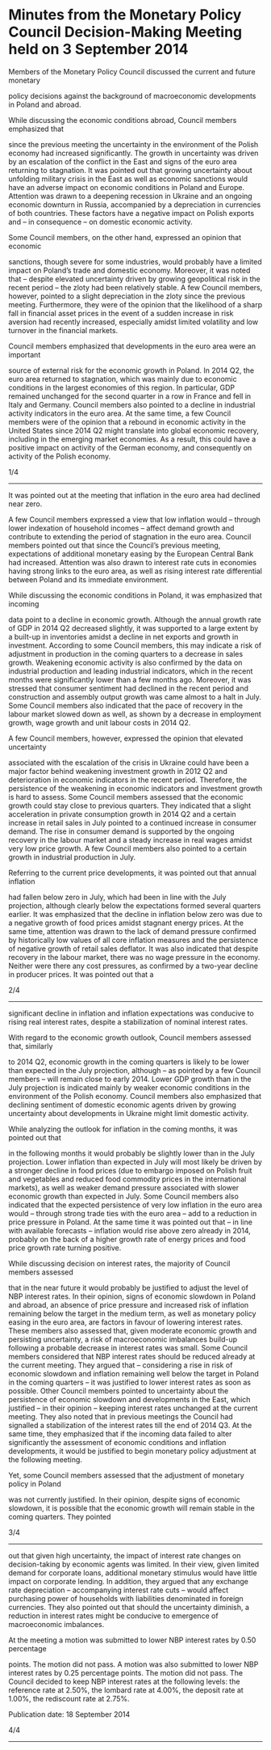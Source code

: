 # Minutes from the Monetary Policy Council Decision-Making Meeting held on 3 September 2014

Members of the Monetary Policy Council discussed the current and future monetary

policy decisions against the background of macroeconomic developments in Poland and
abroad.

While discussing the economic conditions abroad, Council members emphasized that

since the previous meeting the uncertainty in the environment of the Polish economy had
increased significantly. The growth in uncertainty was driven by an escalation of the
conflict in the East and signs of the euro area returning to stagnation. It was pointed out
that growing uncertainty about unfolding military crisis in the East as well as economic
sanctions would have an adverse impact on economic conditions in Poland and Europe.
Attention was drawn to a deepening recession in Ukraine and an ongoing economic
downturn in Russia, accompanied by a depreciation in currencies of both countries. These
factors have a negative impact on Polish exports and – in consequence – on domestic
economic activity.

Some Council members, on the other hand, expressed an opinion that economic

sanctions, though severe for some industries, would probably have a limited impact on
Poland’s trade and domestic economy. Moreover, it was noted that – despite elevated
uncertainty driven by growing geopolitical risk in the recent period – the zloty had been
relatively stable. A few Council members, however, pointed to a slight depreciation in the
zloty since the previous meeting. Furthermore, they were of the opinion that the likelihood
of a sharp fall in financial asset prices in the event of a sudden increase in risk aversion had
recently increased, especially amidst limited volatility and low turnover in the financial
markets.

Council members emphasized that developments in the euro area were an important

source of external risk for the economic growth in Poland. In 2014 Q2, the euro area
returned to stagnation, which was mainly due to economic conditions in the largest
economies of this region. In particular, GDP remained unchanged for the second quarter in
a row in France and fell in Italy and Germany. Council members also pointed to a decline
in industrial activity indicators in the euro area. At the same time, a few Council members
were of the opinion that a rebound in economic activity in the United States since 2014 Q2
might translate into global economic recovery, including in the emerging market
economies. As a result, this could have a positive impact on activity of the German
economy, and consequently on activity of the Polish economy.

1/4


-----

It was pointed out at the meeting that inflation in the euro area had declined near zero.

A few Council members expressed a view that low inflation would – through lower
indexation of household incomes – affect demand growth and contribute to extending the
period of stagnation in the euro area. Council members pointed out that since the Council’s
previous meeting, expectations of additional monetary easing by the European Central
Bank had increased. Attention was also drawn to interest rate cuts in economies having
strong links to the euro area, as well as rising interest rate differential between Poland and
its immediate environment.

While discussing the economic conditions in Poland, it was emphasized that incoming

data point to a decline in economic growth. Although the annual growth rate of GDP in
2014 Q2 decreased slightly, it was supported to a large extent by a built-up in inventories
amidst a decline in net exports and growth in investment. According to some Council
members, this may indicate a risk of adjustment in production in the coming quarters to a
decrease in sales growth. Weakening economic activity is also confirmed by the data on
industrial production and leading industrial indicators, which in the recent months were
significantly lower than a few months ago. Moreover, it was stressed that consumer
sentiment had declined in the recent period and construction and assembly output growth
was came almost to a halt in July. Some Council members also indicated that the pace of
recovery in the labour market slowed down as well, as shown by a decrease in employment
growth, wage growth and unit labour costs in 2014 Q2.

A few Council members, however, expressed the opinion that elevated uncertainty

associated with the escalation of the crisis in Ukraine could have been a major factor behind
weakening investment growth in 2012 Q2 and deterioration in economic indicators in the
recent period. Therefore, the persistence of the weakening in economic indicators and
investment growth is hard to assess. Some Council members assessed that the economic
growth could stay close to previous quarters. They indicated that a slight acceleration in
private consumption growth in 2014 Q2 and a certain increase in retail sales in July pointed
to a continued increase in consumer demand. The rise in consumer demand is supported
by the ongoing recovery in the labour market and a steady increase in real wages amidst
very low price growth. A few Council members also pointed to a certain growth in
industrial production in July.

Referring to the current price developments, it was pointed out that annual inflation

had fallen below zero in July, which had been in line with the July projection, although
clearly below the expectations formed several quarters earlier. It was emphasized that the
decline in inflation below zero was due to a negative growth of food prices amidst stagnant
energy prices. At the same time, attention was drawn to the lack of demand pressure
confirmed by historically low values of all core inflation measures and the persistence of
negative growth of retail sales deflator. It was also indicated that despite recovery in the
labour market, there was no wage pressure in the economy. Neither were there any cost
pressures, as confirmed by a two-year decline in producer prices. It was pointed out that a

2/4


-----

significant decline in inflation and inflation expectations was conducive to rising real
interest rates, despite a stabilization of nominal interest rates.

With regard to the economic growth outlook, Council members assessed that, similarly

to 2014 Q2, economic growth in the coming quarters is likely to be lower than expected in
the July projection, although – as pointed by a few Council members – will remain close to
early 2014. Lower GDP growth than in the July projection is indicated mainly by weaker
economic conditions in the environment of the Polish economy. Council members also
emphasized that declining sentiment of domestic economic agents driven by growing
uncertainty about developments in Ukraine might limit domestic activity.

While analyzing the outlook for inflation in the coming months, it was pointed out that

in the following months it would probably be slightly lower than in the July projection.
Lower inflation than expected in July will most likely be driven by a stronger decline in
food prices (due to embargo imposed on Polish fruit and vegetables and reduced food
commodity prices in the international markets), as well as weaker demand pressure
associated with slower economic growth than expected in July. Some Council members
also indicated that the expected persistence of very low inflation in the euro area would –
through strong trade ties with the euro area – add to a reduction in price pressure in
Poland. At the same time it was pointed out that – in line with available forecasts – inflation
would rise above zero already in 2014, probably on the back of a higher growth rate of
energy prices and food price growth rate turning positive.

While discussing decision on interest rates, the majority of Council members assessed

that in the near future it would probably be justified to adjust the level of NBP interest
rates. In their opinion, signs of economic slowdown in Poland and abroad, an absence of
price pressure and increased risk of inflation remaining below the target in the medium
term, as well as monetary policy easing in the euro area, are factors in favour of lowering
interest rates. These members also assessed that, given moderate economic growth and
persisting uncertainty, a risk of macroeconomic imbalances build-up following a probable
decrease in interest rates was small. Some Council members considered that NBP interest
rates should be reduced already at the current meeting. They argued that – considering a
rise in risk of economic slowdown and inflation remaining well below the target in Poland
in the coming quarters – it was justified to lower interest rates as soon as possible. Other
Council members pointed to uncertainty about the persistence of economic slowdown and
developments in the East, which justified – in their opinion – keeping interest rates
unchanged at the current meeting. They also noted that in previous meetings the Council
had signalled a stabilization of the interest rates till the end of 2014 Q3. At the same time,
they emphasized that if the incoming data failed to alter significantly the assessment of
economic conditions and inflation developments, it would be justified to begin monetary
policy adjustment at the following meeting.

Yet, some Council members assessed that the adjustment of monetary policy in Poland

was not currently justified. In their opinion, despite signs of economic slowdown, it is
possible that the economic growth will remain stable in the coming quarters. They pointed

3/4


-----

out that given high uncertainty, the impact of interest rate changes on decision-taking by
economic agents was limited. In their view, given limited demand for corporate loans,
additional monetary stimulus would have little impact on corporate lending. In addition,
they argued that any exchange rate depreciation – accompanying interest rate cuts – would
affect purchasing power of households with liabilities denominated in foreign currencies.
They also pointed out that should the uncertainty diminish, a reduction in interest rates
might be conducive to emergence of macroeconomic imbalances.

At the meeting a motion was submitted to lower NBP interest rates by 0.50 percentage

points. The motion did not pass. A motion was also submitted to lower NBP interest rates
by 0.25 percentage points. The motion did not pass. The Council decided to keep NBP
interest rates at the following levels: the reference rate at 2.50%, the lombard rate at 4.00%,
the deposit rate at 1.00%, the rediscount rate at 2.75%.

Publication date: 18 September 2014

4/4


-----

